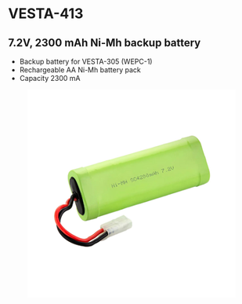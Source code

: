 # VESTA-413

## 7.2V, 2300 mAh Ni-Mh backup battery

* Backup battery for VESTA-305 (WEPC-1)
* Rechargeable AA Ni-Mh battery pack
* Capacity 2300 mA

<figure><img src=".gitbook/assets/image (3) (1) (1) (1) (1) (1).png" alt=""><figcaption></figcaption></figure>
